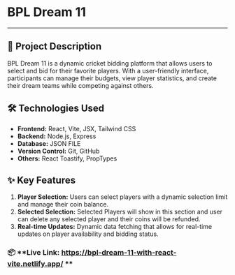 # **BPL Dream 11**

---

## 🚀 **Project Description**

BPL Dream 11 is a dynamic cricket bidding platform that allows users to select and bid for their favorite players. With a user-friendly interface, participants can manage their budgets, view player statistics, and create their dream teams while competing against others.


## 🛠️ **Technologies Used**

- **Frontend:** React, Vite, JSX, Tailwind CSS
- **Backend:** Node.js, Express
- **Database:** JSON FILE
- **Version Control:** Git, GitHub
- **Others:** React Toastify, PropTypes


## ✨ **Key Features**

1. **Player Selection:** Users can select players with a dynamic selection limit and manage their coin balance.
2. **Selected Selection:** Selected Players will show in this section and user can delete any selected player and their coins will be refunded.
3. **Real-time Updates:** Dynamic data fetching that allows for real-time updates on player availability and bidding status.


### 📦 **Live Link: https://bpl-dream-11-with-react-vite.netlify.app/ **
